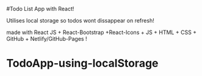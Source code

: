 #Todo List App with React!

Utilises local storage so todos wont dissappear on refresh!

made with React JS + React-Bootstrap +React-Icons + JS + HTML + CSS + GitHub + Netlify/GitHub-Pages !
# TodoApp-using-localStorage
